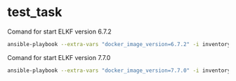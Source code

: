 # test_task
Comand for start ELKF version 6.7.2
```bash
ansible-playbook --extra-vars "docker_image_version=6.7.2" -i inventory.yaml site.yaml -D
```
Comand for start ELKF version 7.7.0
```bash
ansible-playbook --extra-vars "docker_image_version=7.7.0" -i inventory.yaml site.yaml -D
```